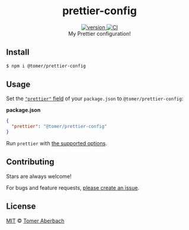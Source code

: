 <h1 align="center">
  prettier-config
</h1>

<div align="center">
  <a href="https://npmjs.org/package/@tomer/prettier-config">
    <img src="https://badgen.now.sh/npm/v/@tomer/prettier-config" alt="version" />
  </a>
  <a href="https://github.com/TomerAberbach/prettier-config/actions">
    <img src="https://github.com/TomerAberbach/prettier-config/workflows/CI/badge.svg" alt="CI" />
  </a>
</div>

<div align="center">
  My Prettier configuration!
</div>

## Install

```sh
$ npm i @tomer/prettier-config
```

## Usage

Set the
[`"prettier"` field](https://prettier.io/docs/en/configuration.html#sharing-configurations)
of your `package.json` to `@tomer/prettier-config`:

**package.json**

```json
{
  "prettier": "@tomer/prettier-config"
}
```

Run `prettier` with
[the supported options](https://prettier.io/docs/en/cli.html).

## Contributing

Stars are always welcome!

For bugs and feature requests,
[please create an issue](https://github.com/TomerAberbach/prettier-config/issues/new).

## License

[MIT](https://github.com/TomerAberbach/prettier-config/blob/main/license) ©
[Tomer Aberbach](https://github.com/TomerAberbach)
